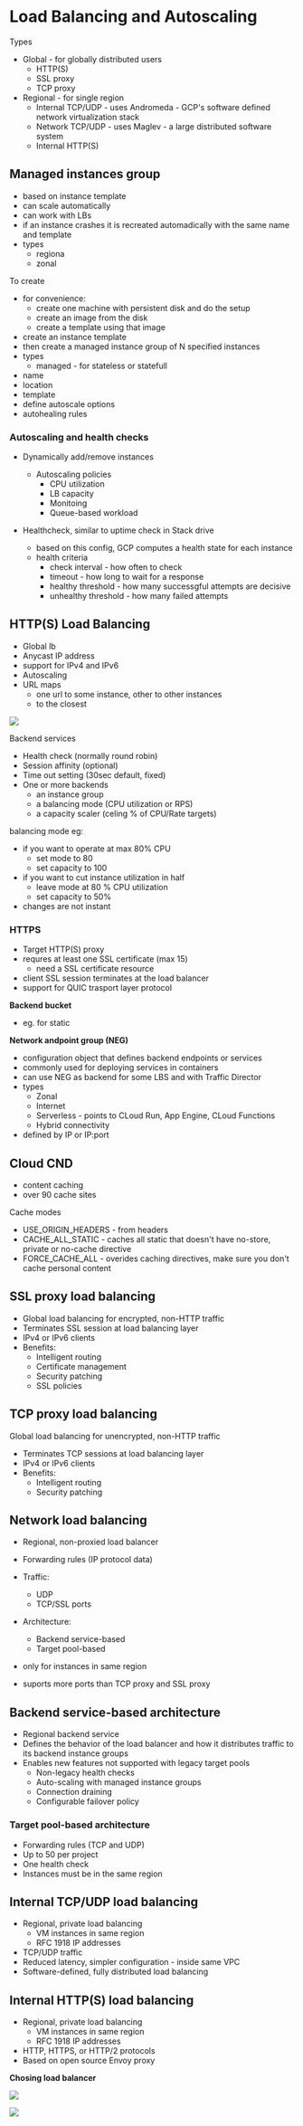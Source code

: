 # Load Balancing and Autoscaling

Types
- Global - for globally distributed users
    - HTTP(S)
    - SSL proxy
    - TCP proxy
- Regional - for single region
    - Internal TCP/UDP - uses Andromeda - GCP's software defined network virtualization stack
    - Network TCP/UDP - uses Maglev - a large distributed software system
    - Internal HTTP(S)

## Managed instances group
- based on instance template
- can scale automatically
- can work with LBs
- if an instance crashes it is recreated automadically with the same name and template
- types
    - regiona
    - zonal

To create
- for convenience: 
    - create one machine with persistent disk and do the setup
    - create an image from the disk
    - create a template using that image
- create an instance template
- then create a managed instance group of N specified instances
- types
    - managed - for stateless or statefull
- name
- location
- template
- define autoscale options
- autohealing rules

### Autoscaling and health checks

- Dynamically add/remove instances
    - Autoscaling policies
        - CPU utilization
        - LB capacity
        - Monitoing
        - Queue-based workload

- Healthcheck, similar to uptime check in Stack drive
    - based on this config, GCP computes a health state for each instance
    - health criteria 
        - check interval - how often to check 
        - timeout - how long to wait for a response
        - healthy threshold - how many successgful attempts are decisive
        - unhealthy threshold - how many failed attempts

## HTTP(S) Load Balancing
- Global lb
- Anycast IP address
- support for IPv4 and IPv6
- Autoscaling
- URL maps 
    - one url to some instance, other to other instances 
    - to the closest

![](media/lb_https.png)

Backend services
- Health check (normally round robin)
- Session affinity (optional)
- Time out setting (30sec default, fixed)
- One or more backends
    - an instance group
    - a balancing mode (CPU utilization or RPS)
    - a capacity scaler (celing % of CPU/Rate targets)

balancing mode eg:
- if you want to operate at max 80% CPU
    - set mode to 80
    - set capacity to 100
- if you want to cut instance utilization in half
    - leave mode at 80 % CPU utilization
    - set capacity to 50%
- changes are not instant

### HTTPS
- Target HTTP(S) proxy
- requres at least one SSL certificate (max 15)
    - need a SSL certificate resource
- client SSL session terminates at the load balancer
- support for QUIC trasport layer protocol

**Backend bucket**
- eg. for static

**Network andpoint group (NEG)**
- configuration object that defines backend endpoints or services
- commonly used for deploying services in containers
- can use NEG as backend for some LBS and with Traffic Director
- types
    - Zonal
    - Internet
    - Serverless - points to CLoud Run, App Engine, CLoud Functions
    - Hybrid connectivity
- defined by IP or IP:port

## Cloud CND
- content caching
- over 90 cache sites
 
Cache modes
- USE_ORIGIN_HEADERS - from headers
- CACHE_ALL_STATIC - caches all static that doesn't have no-store, private or no-cache directive
- FORCE_CACHE_ALL - overides caching directives, make sure you don't cache personal content

## SSL proxy load balancing
- Global load balancing for encrypted, non-HTTP traffic
- Terminates SSL session at load balancing layer
- IPv4 or IPv6 clients
- Benefits:
    - Intelligent routing
    - Certificate management
    - Security patching
    - SSL policies

## TCP proxy load balancing
Global load balancing for unencrypted, non-HTTP traffic
- Terminates TCP sessions at load balancing layer
- IPv4 or IPv6 clients
- Benefits:
    - Intelligent routing
    - Security patching

## Network load balancing
- Regional, non-proxied load balancer 
- Forwarding rules (IP protocol data)
-  Traffic: 
    - UDP
    - TCP/SSL ports
- Architecture:
    - Backend service-based 
    - Target pool-based

- only for instances in same region
- suports more ports than TCP proxy and SSL proxy

## Backend service-based architecture
- Regional backend service 
- Defines the behavior of the load balancer and how it distributes traffic to its backend instance groups 
- Enables new features not supported with legacy target pools 
    - Non-legacy health checks 
    - Auto-scaling with managed instance groups 
    - Connection draining 
    - Configurable failover policy

### Target pool-based architecture
- Forwarding rules (TCP and UDP) 
- Up to 50 per project 
- One health check 
- Instances must be in the same region

## Internal TCP/UDP load balancing
- Regional, private load balancing
    - VM instances in same region
    - RFC 1918 IP addresses
- TCP/UDP traffic
- Reduced latency, simpler configuration - inside same VPC
- Software-defined, fully distributed load balancing

## Internal HTTP(S) load balancing
- Regional, private load balancing
    - VM instances in same region
    - RFC 1918 IP addresses
- HTTP, HTTPS, or HTTP/2 protocols
- Based on open source Envoy proxy

**Chosing load balancer**

![](media/lb_decision.png)

![](media/lb_table.png)

